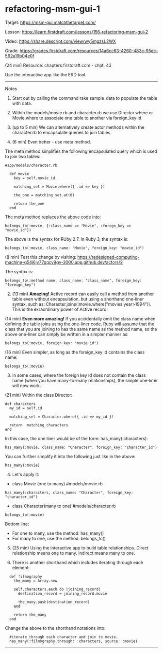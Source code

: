 # refactoring-msm-gui-1

Target: https://msm-gui.matchthetarget.com/

Lesson: https://learn.firstdraft.com/lessons/156-refactoring-msm-gui-2

Video: https://share.descript.com/view/wy5mgzsL2WX

Grade: https://grades.firstdraft.com/resources/14a6cc63-4260-483c-95ec-562a19b04e0f

(24 min) Resource: chapters.firstdraft.com - chpt. 43

Use the interactive app like the ERD tool. 

<hr>

Notes

1. Start out by calling the command rake sample_data to populate the table with data.

2. Within the models/movie.rb and character.rb we use Director.where or Movie.where to associate one table to another via foreign_key id.
3. (up to 5 min) We can alternatively create actor methods within the character.rb to encapsulate queries to join tables.
4. (6 min) Even better - use meta method.

The meta method simplifies the following encapsulated query which is used to join two tables:

```
#app/models/character.rb

  def movie
    key = self.movie_id

    matching_set = Movie.where({ :id => key })

    the_one = matching_set.at(0)

    return the_one
  end
```

The meta method replaces the above code into:

```
belongs_to(:movie, {:class_name => "Movie", :foregn_key => "movie_id"})
```

The above is the syntax for RUby 2.7. In Ruby 3, the syntax is:

```
belongs_to(:movie, class_name: "Movie", foreign_key: "movie_id")
```

(8 min) Test this change by visiting: https://redesigned-computing-machine-g54j6jv77gqcv9gv-3000.app.github.dev/actors/2

The syntax is:

```
belongs_to(:method name, class_name: "class_name", foreign_key: "foreign_key")
```

2. (13 min) **Amazing!** Active record can easily call a method from another table even without encapsulation, but using a shorthand one-liner syntax, such as: Character.joins(:movie.where("movies.year>1994")). This is the exraordinary power of Active record.

(14 min) **Even more amazing!** If you accidentally omit the class name when defining the table joins using the one-liner code, Ruby will assume that the class that you are joining to has the same name as the method name, so the above one-liner can simply be written in a simpler manner as:

```
belongs_to(:movie, foreign_key: "movie_id")
```

(16 min) Even simpler, as long as the foreign_key id contains the class name:

```
belongs_to(:movie)
```

3. In some cases, where the foreign key id does not contain the class name (when you have many-to-many relationships), the simple one-liner will now work.

(21 min) Within the class Director:

```
def characters
  my_id = self.id

  matching_set = Character.where({ :id => my_id })

  return  matching_characters
end 
```

In this case, the one liner would be of the form: has_many(:characters):

```
has_many(:movie, class_name: "Character", foreign_key: "character_id")
```

You can further simplify it into the following just like in the above:

```
has_many(:movie)
```

4. Let's apply it:

- class Movie (one to many) #models/movie.rb
```
has_many(:characters, class_name: "Character", foreign_key: "character_id")
```

- class Character(many to one) #models/character.rb
```
belongs_to(:movie)
```

Bottom line: 
- For one to many, use the method: has_many()
- For many to one, use the method: belongs_to()

5. (25 min) Using the interactive app to build table relationships. Direct relationship means one to many. Indirect means many to one.

6. There is another shorthand which includes iterating through each element:

```
  def filmography
    the_many = Array.new

    self.characters.each do |joining_record|
      destination_record = joining_record.movie

      the_many.push(destination_record)
    end

    return the_many
  end
  ```

Change the above to the shorthand notations into:

```
  #iterate through each character and join to movie.
  has_many(:filmography,through: :characters, source: :movie)
```

<hr>

